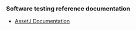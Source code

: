 ### Software testing reference documentation
*  [AssetJ Documentation](https://assertj.github.io/doc/)